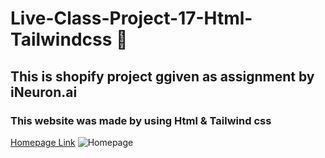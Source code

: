 # Live-Class-Project-17-Html-Tailwindcss 🤩
## This is shopify project ggiven as assignment by iNeuron.ai 
### This website was made by using Html & Tailwind css
[Homepage Link](https://project-17-educational-purpose-only.netlify.app/)
![Homepage](https://user-images.githubusercontent.com/111434481/205504247-da24b2a7-3e04-4577-ae49-4b9e173d608a.png)
